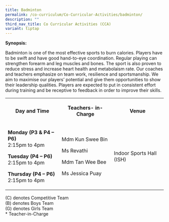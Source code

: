 ```yaml
---
title: Badminton
permalink: /co-curriculum/Co-Curricular-Activities/badminton/
description: ""
third_nav_title: Co Curricular Activities (CCA)
variant: tiptap
---
```

<p><strong>Synopsis:</strong></p><p>Badminton is one of the most effective sports to burn calories. Players have to be swift and have good hand-to-eye coordination. Regular playing can strengthen forearm and leg muscles and bones. The sport is also proven to reduce stress and increase heart health and metabolaism rate. Our coaches and teachers emphasize on team work, resilience and sportsmanship. We aim to maximise our players’ potential and give them opportunities to show their leadership qualities. Players are expected to put in consistent effort during training and be receptive to feedback in order to improve their skills.</p><p></p><table><tbody><tr><th rowspan="1" colspan="1"><p>Day and Time</p></th><th rowspan="1" colspan="1"><p>Teachers- in-Charge</p></th><th rowspan="1" colspan="1"><p><strong>Venue</strong></p></th></tr><tr><td rowspan="1" colspan="1"><p><strong>Monday (P3 &amp; P4 – P6)</strong><br>2:15pm to 4pm</p><p><strong>Tuesday (P4 – P6)</strong><br>2:15pm to 4pm</p><p><strong>Thursday (P4 – P6)</strong><br>2:15pm to 4pm</p></td><td rowspan="1" colspan="1"><p>Mdm Kun Swee Bin</p><p>Ms Revathi</p><p>Mdm Tan Wee Bee</p><p>Ms Jessica Puay</p></td><td rowspan="1" colspan="1"><p>Indoor Sports Hall (ISH)</p></td></tr></tbody></table><p>(C) denotes Competitive Team<br>(B) denotes Boys Team<br>(G) denotes Girls Team<br>* Teacher-in-Charge</p><p></p>